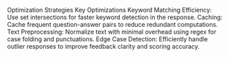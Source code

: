 Optimization Strategies 
Key Optimizations
Keyword Matching Efficiency:
Use set intersections for faster keyword detection in the response.
Caching:
Cache frequent question-answer pairs to reduce redundant computations.
Text Preprocessing:
Normalize text with minimal overhead using regex for case folding and punctuations.
Edge Case Detection:
Efficiently handle outlier responses to improve feedback clarity and scoring accuracy.
